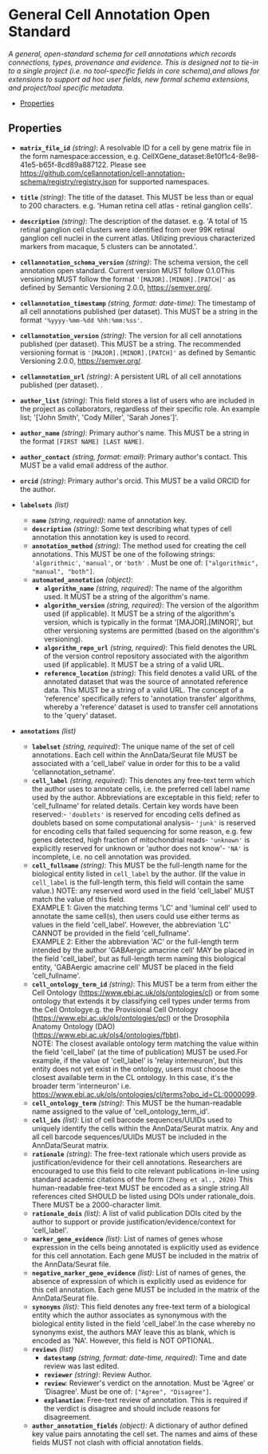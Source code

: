 # General Cell Annotation Open Standard

*A general, open-standard schema for cell annotations which records connections, types, provenance and evidence.
This is designed not to tie-in to a single project (i.e. no tool-specific fields in core schema),and allows for extensions to support ad hoc user fields, new formal schema extensions, and project/tool specific metadata.*

- [Properties](#properties)

## Properties

- **`matrix_file_id`** *(string)*: A resolvable ID for a cell by gene matrix file in the form namespace:accession, e.g. CellXGene_dataset:8e10f1c4-8e98-41e5-b65f-8cd89a887122.  Please see https://github.com/cellannotation/cell-annotation-schema/registry/registry.json for supported namespaces.


- **`title`** *(string)*: The title of the dataset. This MUST be less than or equal to 200 characters. e.g. 'Human retina cell atlas - retinal ganglion cells'.


- **`description`** *(string)*: The description of the dataset. e.g. 'A total of 15 retinal ganglion cell clusters were identified from over 99K retinal ganglion cell nuclei in the current atlas. Utilizing previous characterized markers from macaque, 5 clusters can be annotated.'.


- **`cellannotation_schema_version`** *(string)*: The schema version, the cell annotation open standard. Current version MUST follow 0.1.0This versioning MUST follow the format `'[MAJOR].[MINOR].[PATCH]'` as defined by Semantic Versioning 2.0.0, https://semver.org/.


- **`cellannotation_timestamp`** *(string, format: date-time)*: The timestamp of all cell annotations published (per dataset). This MUST be a string in the format `'%yyyy-%mm-%dd %hh:%mm:%ss'`.


- **`cellannotation_version`** *(string)*: The version for all cell annotations published (per dataset). This MUST be a string. The recommended versioning format is `'[MAJOR].[MINOR].[PATCH]'` as defined by Semantic Versioning 2.0.0, https://semver.org/.


- **`cellannotation_url`** *(string)*: A persistent URL of all cell annotations published (per dataset). .


- **`author_list`** *(string)*: This field stores a list of users who are included in the project as collaborators, regardless of their specific role. An example list; '['John Smith', 'Cody Miller', 'Sarah Jones']'.


- **`author_name`** *(string)*: Primary author's name. This MUST be a string in the format `[FIRST NAME] [LAST NAME]`.


- **`author_contact`** *(string, format: email)*: Primary author's contact. This MUST be a valid email address of the author.


- **`orcid`** *(string)*: Primary author's orcid. This MUST be a valid ORCID for the author.


- **`labelsets`** *(list)*
    - **`name`** *(string, required)*: name of annotation key.
    - **`description`** *(string)*: Some text describing what types of cell annotation this annotation key is used to record.
    - **`annotation_method`** *(string)*: The method used for creating the cell annotations. This MUST be one of the following strings: `'algorithmic'`, `'manual'`, or `'both'` . Must be one of: `["algorithmic", "manual", "both"]`.
    - **`automated_annotation`** *(object)*:
      - **`algorithm_name`** *(string, required)*: The name of the algorithm used. It MUST be a string of the algorithm's name.
      - **`algorithm_version`** *(string, required)*: The version of the algorithm used (if applicable). It MUST be a string of the algorithm's version, which is typically in the format '[MAJOR].[MINOR]', but other versioning systems are permitted (based on the algorithm's versioning).
      - **`algorithm_repo_url`** *(string, required)*: This field denotes the URL of the version control repository associated with the algorithm used (if applicable). It MUST be a string of a valid URL.
      - **`reference_location`** *(string)*: This field denotes a valid URL of the annotated dataset that was the source of annotated reference data. This MUST be a string of a valid URL. The concept of a 'reference' specifically refers to 'annotation transfer' algorithms, whereby a 'reference' dataset is used to transfer cell annotations to the 'query' dataset.


- **`annotations`** *(list)*
    - **`labelset`** *(string, required)*: The unique name of the set of cell annotations. Each cell within the AnnData/Seurat file MUST be associated with a 'cell_label' value in order for this to be a valid 'cellannotation_setname'.
    - **`cell_label`** *(string, required)*: This denotes any free-text term which the author uses to annotate cells, i.e. the preferred cell label name used by the author. Abbreviations are exceptable in this field; refer to 'cell_fullname' for related details. Certain key words have been reserved:- `'doublets'` is reserved for encoding cells defined as doublets based on some computational analysis- `'junk'` is reserved for encoding cells that failed sequencing for some reason, e.g. few genes detected, high fraction of mitochondrial reads- `'unknown'` is explicitly reserved for unknown or 'author does not know'- `'NA'` is incomplete, i.e. no cell annotation was provided.
    - **`cell_fullname`** *(string)*: This MUST be the full-length name for the biological entity listed in `cell_label` by the author. (If the value in `cell_label` is the full-length term, this field will contain the same value.) NOTE: any reserved word used in the field 'cell_label' MUST match the value of this field. <br>    EXAMPLE 1: Given the matching terms 'LC' and 'luminal cell' used to annotate the same cell(s), then users could use either terms as values in the field 'cell_label'. However, the abbreviation 'LC' CANNOT be provided in the field 'cell_fullname'. <br>    EXAMPLE 2: Either the abbreviation 'AC' or the full-length term intended by the author 'GABAergic amacrine cell' MAY be placed in the field 'cell_label', but as full-length term naming this biological entity, 'GABAergic amacrine cell' MUST be placed in the field 'cell_fullname'.
    - **`cell_ontology_term_id`** *(string)*: This MUST be a term from either the Cell Ontology (https://www.ebi.ac.uk/ols/ontologies/cl) or from some ontology that extends it by classifying cell types under terms from the Cell Ontologye.g. the Provisional Cell Ontology (https://www.ebi.ac.uk/ols/ontologies/pcl) or the Drosophila Anatomy Ontology (DAO) (https://www.ebi.ac.uk/ols4/ontologies/fbbt).<br>    NOTE: The closest available ontology term matching the value within the field 'cell_label' (at the time of publication) MUST be used.For example, if the value of 'cell_label' is 'relay interneuron', but this entity does not yet exist in the ontology, users must choose the closest available term in the CL ontology. In this case, it's the broader term 'interneuron' i.e.  https://www.ebi.ac.uk/ols/ontologies/cl/terms?obo_id=CL:0000099.
    - **`cell_ontology_term`** *(string)*: This MUST be the human-readable name assigned to the value of 'cell_ontology_term_id'.
    - **`cell_ids`** *(list)*: List of cell barcode sequences/UUIDs used to uniquely identify the cells within the AnnData/Seurat matrix. Any and all cell barcode sequences/UUIDs MUST be included in the AnnData/Seurat matrix.
    - **`rationale`** *(string)*: The free-text rationale which users provide as justification/evidence for their cell annotations. Researchers are encouraged to use this field to cite relevant publications in-line using standard academic citations of the form `(Zheng et al., 2020)` This human-readable free-text MUST be encoded as a single string.All references cited SHOULD be listed using DOIs under rationale_dois. There MUST be a 2000-character limit.
    - **`rationale_dois`** *(list)*: A list of valid publication DOIs cited by the author to support or provide justification/evidence/context for 'cell_label'.
    - **`marker_gene_evidence`** *(list)*: List of names of genes whose expression in the cells being annotated is explicitly used as evidence for this cell annotation. Each gene MUST be included in the matrix of the AnnData/Seurat file.
    - **`negative_marker_gene_evidence`** *(list)*: List of names of genes, the absence of expression of which is explicitly used as evidence for this cell annotation. Each gene MUST be included in the matrix of the AnnData/Seurat file.
    - **`synonyms`** *(list)*: This field denotes any free-text term of a biological entity which the author associates as synonymous with the biological entity listed in the field 'cell_label'.In the case whereby no synonyms exist, the authors MAY leave this as blank, which is encoded as 'NA'. However, this field is NOT OPTIONAL.
    - **`reviews`** *(list)*
      - **`datestamp`** *(string, format: date-time, required)*: Time and date review was last edited.
      - **`reviewer`** *(string)*: Review Author.
      - **`review`**: Reviewer's verdict on the annotation.  Must be 'Agree' or 'Disagree'. Must be one of: `["Agree", "Disagree"]`.
      - **`explanation`**: Free-text review of annotation. This is required if the verdict is disagree and should include reasons for disagreement.
    - **`author_annotation_fields`** *(object)*: A dictionary of author defined key value pairs annotating the cell set. The names and aims of these fields MUST not clash with official annotation fields.


